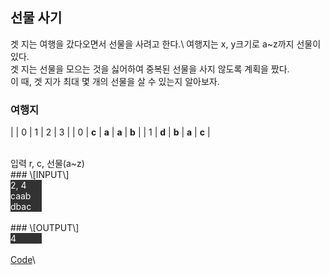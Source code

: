## 선물 사기

겟 지는 여행을 갔다오면서 선물을 사려고 한다.\ 
여행지는 x, y크기로 a~z까지 선물이 있다. \
겟 지는 선물을 모으는 것을 싫어하여 중복된 선물을 사지 않도록 계획을 짰다. \
이 때, 겟 지가 최대 몇 개의 선물을 살 수 있는지 알아보자.
<br>

### 여행지

| | 0 | 1 | 2 | 3 | 
| 0 | **c** | **a** | **a** | **b** |
| 1 | **d** | **b** | **a** | **c** |

<br>
입력
r, c, 선물(a~z)

<br>
### \[INPUT\]
<div style="background-color: rgb(50, 50, 50); width: 10%; color: white">
2, 4 <br>
caab <br>
dbac
</div>

<br>
### \[OUTPUT\]
<div style="background-color: rgb(50, 50, 50); width: 10%; color: white">
4
</div>


<br>
<a href="https://github.com/KangSooHan/algorithm/blob/main/Algorithm/DFS/">Code</a>\
